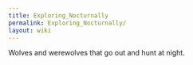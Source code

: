 ```yaml
---
title: Exploring_Nocturnally
permalink: Exploring_Nocturnally/
layout: wiki
---
```




Wolves and werewolves that go out and hunt at night.